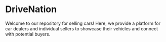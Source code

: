 # DriveNation
Welcome to our repository for selling cars! Here, we provide a platform for car dealers and individual sellers to showcase their vehicles and connect with potential buyers.
